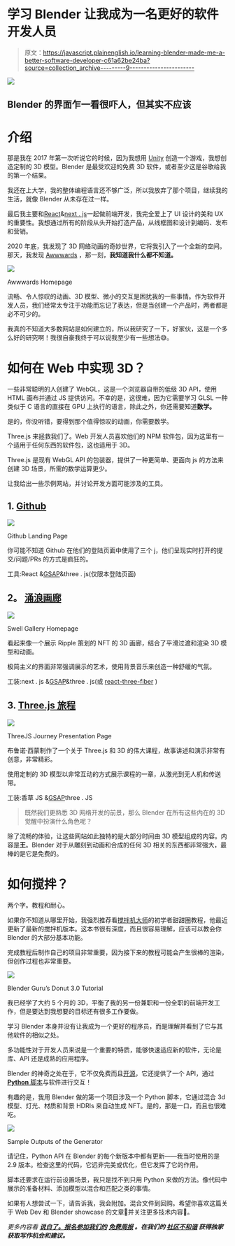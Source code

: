 # 学习 Blender 让我成为一名更好的软件开发人员

> 原文：<https://javascript.plainenglish.io/learning-blender-made-me-a-better-software-developer-c61a62be24ba?source=collection_archive---------9----------------------->

![](img/32506c10d1670ca1da9e1a0879943571.png)

## Blender 的界面乍一看很吓人，但其实不应该

# 介绍

那是我在 2017 年第一次听说它的时候，因为我想用 [Unity](https://unity.com/) 创造一个游戏，我想创造定制的 3D 模型。Blender 是最受欢迎的免费 3D 软件，或者至少这是谷歌给我的第一个结果。

我还在上大学，我的整体编程语言还不够广泛，所以我放弃了那个项目，继续我的生活，就像 Blender 从未存在过一样。

最后我主要和[React](https://reactjs.org/)&[next . js](https://nextjs.org/)一起做前端开发，我完全爱上了 UI 设计的美和 UX 的重要性。我想通过所有的阶段从头开始打造产品，从线框图和设计到编码、发布和营销。

2020 年底，我发现了 3D 网络动画的奇妙世界，它将我引入了一个全新的空间。那天，我发现 [Awwwards](https://www.awwwards.com/) ，那一刻，**我知道我什么都不知道。**

![](img/e3d9ed4fd5fbd63e33e4a92b56e4f3ad.png)

Awwwards Homepage

流畅、令人惊叹的动画、3D 模型、微小的交互是困扰我的一些事情。作为软件开发人员，我们经常太专注于功能而忘记了表达，但是当创建一个产品时，两者都是必不可少的。

我真的不知道大多数网站是如何建立的，所以我研究了一下，好家伙，这是一个多么好的研究啊！我很自豪我终于可以说我至少有一些想法😅。

# 如何在 Web 中实现 3D？

一些非常聪明的人创建了 WebGL，这是一个浏览器自带的低级 3D API，使用 HTML 画布并通过 JS 提供访问。不幸的是，这很难，因为它需要学习 GLSL 一种类似于 C 语言的直接在 GPU 上执行的语言，除此之外，你还需要知道**数学。**

是的，你没听错，要得到那个值得惊叹的动画，你需要数学。

Three.js 来拯救我们了。Web 开发人员喜欢他们的 NPM 软件包，因为这里有一个适用于任何东西的软件包，这也适用于 3D。

Three.js 是现有 WebGL API 的包装器，提供了一种更简单、更面向 js 的方法来创建 3D 场景，所需的数学运算更少。

让我给出一些示例网站，并讨论开发方面可能涉及的工具。

## 1. [Github](https://github.com/)

![](img/4885e940a3eac80d784c59d10749abbe.png)

Github Landing Page

你可能不知道 Github 在他们的登陆页面中使用了三个 j，他们呈现实时打开的提交/问题/PRs 的方式是疯狂的。

工具:React &[GSAP](https://greensock.com/gsap/)&three . js(仅限本登陆页面)

## **2。** [**涌浪画廊**](https://gallery.swell.ripple.com/)

![](img/8d788795bd11bcfc0e9be7f1b6470bd8.png)

Swell Gallery Homepage

看起来像一个展示 Ripple 策划的 NFT 的 3D 画廊，结合了平滑过渡和渲染 3D 模型和动画。

极简主义的界面非常强调展示的艺术，使用背景音乐来创造一种舒缓的气氛。

工装:next . js &[GSAP](https://greensock.com/gsap/)&three . js(或 [react-three-fiber](https://github.com/pmndrs/react-three-fiber) )

## 3. [Three.js 旅程](https://threejs-journey.com/)

![](img/5e87f6a6410c5379be7a86d9b05d17c0.png)

ThreeJS Journey Presentation Page

布鲁诺·西蒙制作了一个关于 Three.js 和 3D 的伟大课程，故事讲述和演示非常有创意，非常精彩。

使用定制的 3D 模型以非常互动的方式展示课程的一章，从激光到无人机和传送带。

工装:香草 JS &[GSAP](https://greensock.com/gsap/)three . JS

> 既然我们更熟悉 3D 网络开发的前景，那么 Blender 在所有这些内在的 3D 觉醒中扮演什么角色呢？

除了流畅的体验，让这些网站如此独特的是大部分时间由 3D 模型组成的内容。内容是**王**。Blender 对于从雕刻到动画和合成的任何 3D 相关的东西都非常强大，最棒的是它是免费的。

# 如何搅拌？

两个字。教程和耐心。

如果你不知道从哪里开始，我强烈推荐看[搅拌机大师](https://www.youtube.com/c/BlenderGuruOfficial)的初学者甜甜圈教程，他最近更新了最新的搅拌机版本。这本书很有深度，而且很容易理解，应该可以教会你 Blender 的大部分基本功能。

完成教程后制作自己的项目非常重要，因为接下来的教程可能会产生很棒的渲染，但创作过程也非常重要。

![](img/d381fe8bb7967962e44e347eaa5db238.png)

Blender Guru’s Donut 3.0 Tutorial

我已经学了大约 5 个月的 3D，平衡了我的另一份兼职和一份全职的前端开发工作，但是要达到我想要的目标还有很多工作要做。

学习 Blender 本身并没有让我成为一个更好的程序员，而是理解并看到了它与其他软件的相似之处。

多功能性对于开发人员来说是一个重要的特质，能够快速适应新的软件，无论是库、API 还是成熟的应用程序。

Blender 的神奇之处在于，它不仅免费而且[开源](https://github.com/blender/blender)，它还提供了一个 API，通过 [**Python** 脚本](https://docs.blender.org/api/current/index.html)与软件进行交互！

有趣的是，我用 Blender 做的第一个项目涉及一个 Python 脚本，它通过混合 3d 模型、灯光、材质和背景 HDRIs 来自动生成 NFT。是的，那是一口，而且也很难吃。

![](img/fc021cb8c8bed37cce8e76b0a7dc21fb.png)

Sample Outputs of the Generator

请记住，Python API 在 Blender 的每个新版本中都有更新——我当时使用的是 2.9 版本。检查这里的代码，它远非完美或优化，但它发挥了它的作用。

脚本还要求在运行前设置场景，我只是找不到只用 Python 来做的方法。像代码中展示的准备材料、添加模型以混合和匹配之类的事情。

如果有人想尝试一下，请告诉我，我会附加。混合文件到回购。希望你喜欢这篇关于 Web Dev 和 Blender showcase 的文章👏并关注更多技术内容💜。

*更多内容看* [***说白了。报名参加我们的***](http://plainenglish.io/) **[***免费周报***](http://newsletter.plainenglish.io/) *。在我们的* [***社区不和谐***](https://discord.gg/GtDtUAvyhW) *获得独家获取写作机会和建议。***